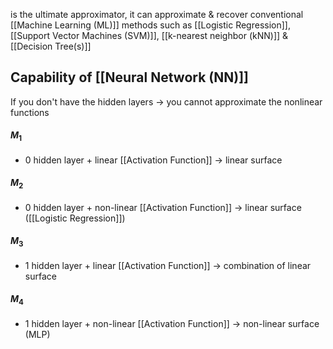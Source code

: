 is the ultimate approximator, it can approximate & recover conventional [[Machine Learning (ML)]] methods such as [[Logistic Regression]], [[Support Vector Machines (SVM)]], [[k-nearest neighbor (kNN)]] & [[Decision Tree(s)]]
## Capability of [[Neural Network (NN)]]
If you don't have the hidden layers $\rightarrow$ you cannot approximate the nonlinear functions
#### $M_1$
- 0 hidden layer + linear [[Activation Function]] $\rightarrow$ linear surface
#### $M_2$
- 0 hidden layer + non-linear [[Activation Function]] $\rightarrow$ linear surface ([[Logistic Regression]])
#### $M_3$
- 1 hidden layer + linear [[Activation Function]] $\rightarrow$ combination of linear surface
#### $M_4$
- 1 hidden layer + non-linear [[Activation Function]] $\rightarrow$ non-linear surface (MLP)